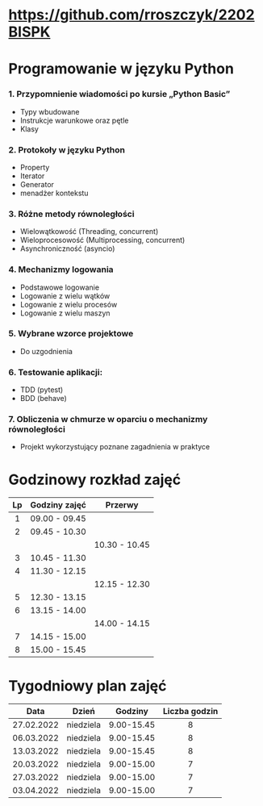 # https://github.com/rroszczyk/2202BISPK

# Programowanie w języku Python

### 1. Przypomnienie wiadomości po kursie „Python Basic”
- Typy wbudowane
- Instrukcje warunkowe oraz pętle
- Klasy

### 2. Protokoły w języku Python
- Property
- Iterator
- Generator
- menadżer kontekstu

### 3. Różne metody równoległości
- Wielowątkowość (Threading, concurrent)
- Wieloprocesowość (Multiprocessing, concurrent)
- Asynchroniczność (asyncio)

### 4. Mechanizmy logowania
- Podstawowe logowanie
- Logowanie z wielu wątków
- Logowanie z wielu procesów
- Logowanie z wielu maszyn

### 5. Wybrane wzorce projektowe
- Do uzgodnienia

### 6. Testowanie aplikacji:
- TDD (pytest)
- BDD (behave)

### 7. Obliczenia w chmurze w oparciu o mechanizmy równoległości
- Projekt wykorzystujący poznane zagadnienia w praktyce

# Godzinowy rozkład zajęć

| Lp | Godziny zajęć | Przerwy       |
|:--:|:-------------:|:-------------:|
|  1 | 09.00 - 09.45 |               |
|  2 | 09.45 - 10.30 |               |
|    |               | 10.30 - 10.45 |
|  3 | 10.45 - 11.30 |               |
|  4 | 11.30 - 12.15 |               |
|    |               | 12.15 - 12.30 |
|  5 | 12.30 - 13.15 |               |
|  6 | 13.15 - 14.00 |               |
|    |               | 14.00 - 14.15 |
|  7 | 14.15 - 15.00 |               |
|  8 | 15.00 - 15.45 |               |

# Tygodniowy plan zajęć

|    Data    |   Dzień   |   Godziny  | Liczba godzin |
|:----------:|:---------:|:----------:|:-------------:|
| 27.02.2022 | niedziela | 9.00-15.45 |       8       |
| 06.03.2022 | niedziela | 9.00-15.45 |       8       |
| 13.03.2022 | niedziela | 9.00-15.45 |       8       |
| 20.03.2022 | niedziela | 9.00-15.00 |       7       |
| 27.03.2022 | niedziela | 9.00-15.00 |       7       |
| 03.04.2022 | niedziela | 9.00-15.00 |       7       |
